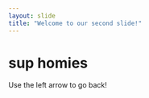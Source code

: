 ```yaml
---
layout: slide
title: "Welcome to our second slide!"
---
```

# sup homies
Use the left arrow to go back!
